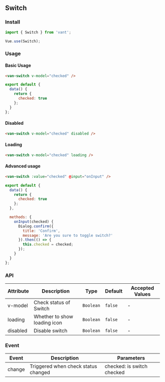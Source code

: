 ## Switch

### Install
``` javascript
import { Switch } from 'vant';

Vue.use(Switch);
```

### Usage

#### Basic Usage

```html
<van-switch v-model="checked" />
```

```javascript
export default {
  data() {
    return {
      checked: true
    };
  }
};  
```

#### Disabled

```html
<van-switch v-model="checked" disabled />
```

#### Loading


```html
<van-switch v-model="checked" loading />
```

#### Advanced usage

```html
<van-switch :value="checked" @input="onInput" />
```

```js
export default {
  data() {
    return {
      checked: true
    };
  },

  methods: {
    onInput(checked) {
      Dialog.confirm({
        title: 'Confirm',
        message: 'Are you sure to toggle switch?'
      }).then(() => {
        this.checked = checked;
      });
    }
  }
};  
```

### API

| Attribute | Description | Type | Default | Accepted Values |
|-----------|-----------|-----------|-------------|-------------|
| v-model | Check status of Switch | `Boolean` | `false` | - |
| loading | Whether to show loading icon | `Boolean` | `false` | - |
| disabled | Disable switch | `Boolean` | `false` | - |

### Event

| Event | Description | Parameters |
|-----------|-----------|-----------|
| change | Triggered when check status changed | checked: is switch checked |
